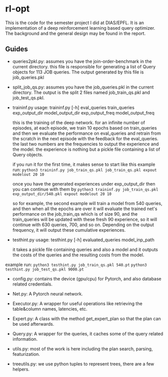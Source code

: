 # rl-opt

This is the code for the semester project I did at DIAS/EPFL. It is an implementation
of a deep reinforcement learning based query optimizer. The background and the general design
may be found in the report.

## Guides

- queries2pkl.py:
     assumes you have the join-order-benchmark in the current directory.
this file is responsible for generating a list of Query objects for 113 JOB queries.
The output generated by this file is job_queries.pkl

- split_job_qs.py:
     assumes you have the job_queries.pkl in the current directory.
The output is the split 2 files named job_train_qs.pkl and job_test_qs.pkl.

- traininf.py
    usage: traininf.py [-h]
                   eval_queries train_queries exp_output_dir model_output_dir
                   exp_output_freq model_output_freq

    this is the training of the deep network. for an infinite number of episodes, at each episode,
    we train 10 epochs based on train_queries and then we evaluate the performance on eval_queries
    and retrain from the scratch in the next episode with the feedback for the eval_queries.
    the last two numbers are the frequencies to output the experience and the model.
    the experience is nothing but a pickle file containing a list of Query objects.

    if you run it for the first time, it makes sense to start like this
        example run: `python3 traininf.py job_train_qs.pkl job_train_qs.pkl expout modelout 20 10`
    
    once you have the generated experiences under exp_output_dir then you can continue with them by
        `python3 traininf.py job_train_qs.pkl exp_output_dir/540.pkl expout modelout 20 10`

    so for example, the second example will train a model from 540 queries, and then when all the epochs are over
    it will evaluate the trained net's performance on the job_train_qs which is of size 90, and the train_queries
    will be updated with these fresh 90 experience, so it will continue with 630 queries, 700, and so on. Depending on
    the output frequency, it will output these cumulative experiences.

- testhint.py
 usage: testhint.py [-h] evaluated_queries model_inp_path

    it takes a pickle file containing queries and also a model and it outputs the costs of the queries and the resulting costs
    from the model.    

example run: `python3 testhint.py job_train_qs.pkl 540.pt`
             `python3 testhint.py job_test_qs.pkl 9000.pt`

- config.py: contains the device (gpu/cpu) for Pytorch, and also database related credentials.

- Net.py: A Pytorch neural network.

-  Executor.py: A wrapper for useful operations like retrieving the table&column names, latencies, etc.

-  Expert.py: A class with the method get_expert_plan so that the plan can be used afterwards.

-  Query.py: A wrapper for the queries, it caches some of the query related information.

- utils.py: most of the work is here including the plan search, parsing, featurization.

- treeutils.py: we use python tuples to represent trees, there are a few helpers.
